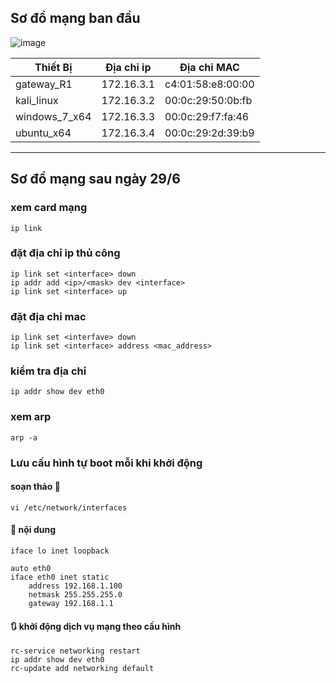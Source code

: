 ## Sơ đồ mạng ban đầu

![image](https://github.com/user-attachments/assets/d57440dc-cd4e-41ba-a20a-6f56896fdde9)


|Thiết Bị|Địa chỉ ip|Địa chỉ MAC|
|--------|----------|-----------|
|gateway_R1|172.16.3.1|c4:01:58:e8:00:00|
|kali_linux|172.16.3.2|00:0c:29:50:0b:fb|
|windows_7_x64|172.16.3.3|00:0c:29:f7:fa:46|
|ubuntu_x64|172.16.3.4|00:0c:29:2d:39:b9|
***********************************************************
## Sơ đồ mạng sau ngày 29/6
### xem card mạng
```
ip link
```
### đặt địa chỉ ip thủ công
```
ip link set <interface> down
ip addr add <ip>/<mask> dev <interface>
ip link set <interface> up
```
### đặt địa chỉ mac
```
ip link set <interfave> down
ip link set <interface> address <mac_address>
```
### kiểm tra địa chỉ
```
ip addr show dev eth0
```
### xem arp 
```
arp -a
```
### Lưu cấu hình tự boot mỗi khi khởi động
#### soạn thảo 🧾
```
vi /etc/network/interfaces
```
#### 🧾 nội dung
```auto lo
iface lo inet loopback

auto eth0
iface eth0 inet static
    address 192.168.1.100
    netmask 255.255.255.0
    gateway 192.168.1.1
```
#### 🔃 khởi động dịch vụ mạng theo cấu hình
```
rc-service networking restart
ip addr show dev eth0
rc-update add networking default
```

